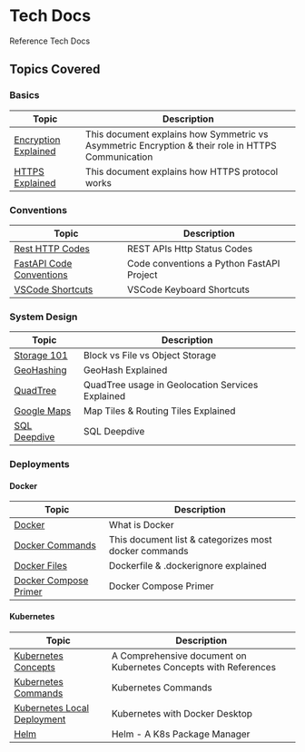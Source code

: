 # Tech Docs

Reference Tech Docs

## Topics Covered

### Basics

| Topic | Description |
| ----- | ----------- |
| [Encryption Explained](./docs/network-basics/Encryption.md) | This document explains how Symmetric vs Asymmetric Encryption & their role in HTTPS Communication  |
| [HTTPS Explained](./docs/network-basics/HttpsExplained.md)  | This document explains how HTTPS protocol works |

### Conventions

| Topic | Description |
| ----- | ----------- |
| [Rest HTTP Codes](./docs/network-basics/HttpStatusCodes.md)          | REST APIs Http Status Codes |
| [FastAPI Code Conventions](./docs/fastapi/NamingConventions.md) | Code conventions a Python FastAPI Project |
| [VSCode Shortcuts](./docs/misc/VSCodeKeyShortcuts.md) | VSCode Keyboard Shortcuts |

### System Design

| Topic | Description |
| ----- | ----------- |
| [Storage 101](./docs/system-design/Storage101.md) | Block vs File vs Object Storage  |
| [GeoHashing](./docs/system-design/GeoHashing.md) | GeoHash Explained  |
| [QuadTree](./docs/system-design/Quadtree.md) | QuadTree usage in Geolocation Services Explained  |
| [Google Maps](./docs/system-design/GoogleMaps.md) | Map Tiles & Routing Tiles Explained  |
| [SQL Deepdive](./docs/system-design/SqlDb.md) | SQL Deepdive |

### Deployments

#### Docker

| Topic | Description |
| ----- | ----------- |
| [Docker](./docs/deployment/docker/Docker.md) | What is Docker  |
| [Docker Commands](./docs/deployment/docker/DockerCommandsCategorization.md) | This document list & categorizes most docker commands  |
| [Docker Files](./docs/deployment/docker/DockerFiles.md) | Dockerfile & .dockerignore explained  |
| [Docker Compose Primer](./docs/deployment/docker/DockerCompose.md) | Docker Compose Primer  |

#### Kubernetes

| Topic | Description |
| ----- | ----------- |
| [Kubernetes Concepts](./docs/deployment/k8s/K8sPrimer.md) | A Comprehensive document on Kubernetes Concepts with References  |
| [Kubernetes Commands](./docs/deployment/k8s/K8sCommands.md) | Kubernetes Commands  |
| [Kubernetes Local Deployment](./docs/deployment/k8s/K8sWithDockerDesktop.md) | Kubernetes with Docker Desktop  |
| [Helm](./docs/deployment/k8s/helm.md) | Helm - A K8s Package Manager  |
